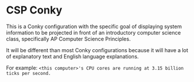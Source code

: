 CSP Conky
=========

This is a Conky configuration with the specific goal of displaying system information to be projected in front of an introductory computer science class, specifically AP Computer Science Principles.

It will be different than most Conky configurations because it will have a lot of explanatory text and English language explanations.

For example: `<this computer>'s CPU cores are running at 3.15 billion ticks per second.` 
